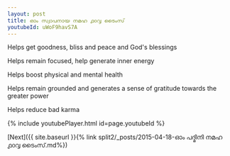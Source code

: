 ```yaml
---
layout: post
title: ഓം സ്വാപനായ നമഹ ൧൦൮ ടൈംസ്
youtubeId: uWoF9havS7A
---
```

 
 
Helps get goodness, bliss and peace and God's blessings
 
Helps remain focused, help generate inner energy 
 
Helps boost physical and mental health 
 
Helps remain grounded and generates a sense of gratitude towards the greater power 
 
Helps reduce bad karma
 
 
 
 


{% include youtubePlayer.html id=page.youtubeId %}
 
[Next]({{ site.baseurl }}{% link  split2/_posts/2015-04-18-ഓം പദ്മിനി നമഹ ൧൦൮ ടൈംസ്.md%})
 
